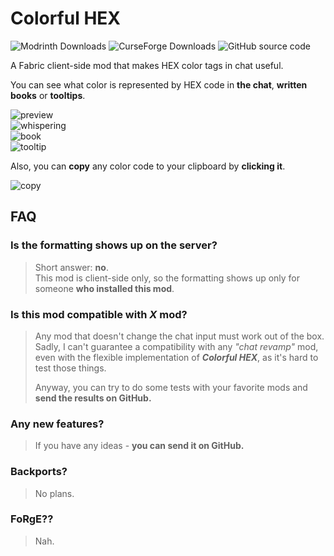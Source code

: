 # Colorful HEX

![Modrinth Downloads](https://img.shields.io/modrinth/dt/Vh8I4R2O?style=for-the-badge&logo=modrinth&color=00AF5C&link=https%3A%2F%2Fmodrinth.com%2Fmod%2Fcolorful-hex)
![CurseForge Downloads](https://img.shields.io/curseforge/dt/783565?style=for-the-badge&logo=curseforge&color=F16436&link=https%3A%2F%2Fwww.curseforge.com%2Fminecraft%2Fmc-mods%2Fcolorful-hex)
![GitHub source code](https://img.shields.io/badge/Source_code-Available-brightgreen?style=for-the-badge&logo=github&label=Source%20code&link=https%3A%2F%2Fgithub.com%2FSyberiaK%2Fcolorful-hex)

A Fabric client-side mod that makes HEX color tags in chat useful.

You can see what color is represented by HEX code in **the chat**,
**written books** or **tooltips**.

![preview](https://github.com/SyberiaK/colorful-hex/blob/release/1.20.3-1.20.4/media/preview.png?raw=true)\
![whispering](https://github.com/SyberiaK/colorful-hex/blob/release/1.20.3-1.20.4/media/whisper.png?raw=true)\
![book](https://github.com/SyberiaK/colorful-hex/blob/release/1.20.3-1.20.4/media/book.png?raw=true)\
![tooltip](https://github.com/SyberiaK/colorful-hex/blob/release/1.20.3-1.20.4/media/tooltip.png?raw=true)

Also, you can **copy** any color code to your clipboard by **clicking it**.

![copy](https://github.com/SyberiaK/colorful-hex/blob/release/1.20.3-1.20.4/media/copy.png?raw=true)


## FAQ

### Is the formatting shows up on the server?
> Short answer: **no**.\
This mod is client-side only, so the formatting shows up only for someone 
**who installed this mod**.
### Is this mod compatible with *X* mod?
> Any mod that doesn't change the chat input must work out of the box. \
Sadly, I can't guarantee a compatibility with any *"chat revamp"* mod,
even with the flexible implementation of ***Colorful HEX***, 
as it's hard to test those things.
>
> Anyway, you can try to do some tests with your favorite mods and 
**send the results on GitHub.**
### Any new features?
> If you have any ideas - **you can send it on GitHub.**
### Backports?
> No plans.
### FoRgE??
> Nah.
